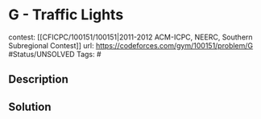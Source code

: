 # G - Traffic Lights

contest: [[CFICPC/100151/100151|2011-2012 ACM-ICPC, NEERC, Southern Subregional Contest]]
url: https://codeforces.com/gym/100151/problem/G
#Status/UNSOLVED
Tags: #

## Description

## Solution

